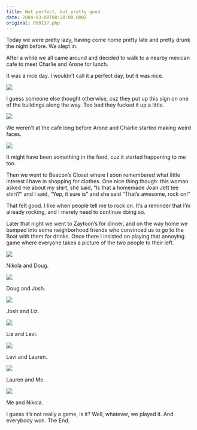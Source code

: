 ```yaml
---
title: Not perfect, but pretty good
date: 2004-03-08T08:28:00.000Z
original: 000137.php
---
```


Today we were pretty lazy, having come home pretty late and pretty drunk the night before. We slept in.

After a while we all came around and decided to walk to a nearby mexican cafe to meet Charlie and Arone for lunch.

It was a nice day. I wouldn’t call it a perfect day, but it was nice.

<p class="polaroid" style="--deg: -2deg"><img src="./perfect.jpg" /></p>
I guess someone else thought otherwise, cuz they put up this sign on one of the buildings along the way. Too bad they fucked it up a little.

<p class="polaroid" style="--deg: -2deg"><img src="./charlie-arone.jpg" /></p>
We weren’t at the cafe long before Arone and Charlie started making weird faces.

<p class="polaroid" style="--deg: -2deg"><img src="./pascal-charlie.jpg" /></p>
It might have been something in the food, cuz it started happening to me too.

Then we went to Beacon’s Closet where I soon remembered what little interest I have in shopping for clothes. One nice thing though: this woman asked me about my shirt, she said, “Is that a homemade Joan Jett tee shirt?” and I said, “Yep, it sure is” and she said “That’s awesome, rock on!”

That felt good. I like when people tell me to rock on. It’s a reminder that I’m already rocking, and I merely need to continue doing so.

Later that night we went to Zaytoon’s for dinner, and on the way home we bumped into some neighborhood friends who convinced us to go to the Boat with them for drinks. Once there I insisted on playing that annoying game where everyone takes a picture of the two people to their left.

<p class="polaroid" style="--deg: -2deg"><img src="./nikola-doug.jpg" /></p>
Nikola and Doug.

<p class="polaroid" style="--deg: -2deg"><img src="./doug-josh.jpg" /></p>
Doug and Josh.

<p class="polaroid" style="--deg: -2deg"><img src="./josh-liz.jpg" /></p>
Josh and Liz.

<p class="polaroid" style="--deg: -2deg"><img src="./liz-levi.jpg" /></p>
Liz and Levi.

<p class="polaroid" style="--deg: -2deg"><img src="./levi-lauren.jpg" /></p>
Levi and Lauren.

<p class="polaroid" style="--deg: -2deg"><img src="./lauren-pascal.jpg" /></p>
Lauren and Me.

<p class="polaroid" style="--deg: -2deg"><img src="./pascal-nikola.jpg" /></p>
Me and Nikola.

I guess it’s not really a game, is it? Well, whatever, we played it. And everybody won. The End.

